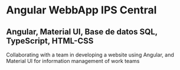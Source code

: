 # Angular WebbApp IPS Central
## Angular, Material UI, Base de datos SQL, TypeScript, HTML-CSS

Collaborating with a team in developing a website using Angular, and Material UI for information management of work
teams
